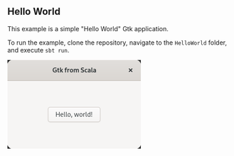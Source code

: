 ## Hello World

This example is a simple "Hello World" Gtk application.

To run the example, clone the repository, navigate to the `HelloWorld` folder, and execute `sbt run`.

![Hello World screenshot](simple-helloworld.png)